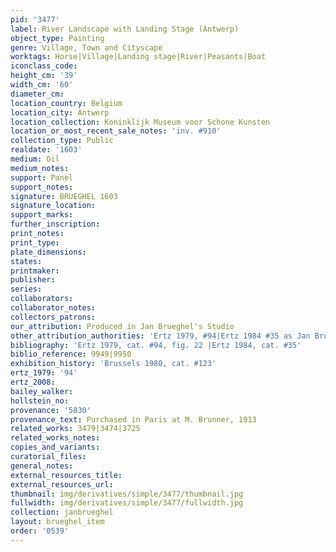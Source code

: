 ```yaml
---
pid: '3477'
label: River Landscape with Landing Stage (Antwerp)
object_type: Painting
genre: Village, Town and Cityscape
worktags: Horse|Village|Landing stage|River|Peasants|Boat
iconclass_code:
height_cm: '39'
width_cm: '60'
diameter_cm:
location_country: Belgium
location_city: Antwerp
location_collection: Koninklijk Museum voor Schone Kunsten
location_or_most_recent_sale_notes: 'inv. #910'
collection_type: Public
realdate: '1603'
medium: Oil
medium_notes:
support: Panel
support_notes:
signature: BRUEGHEL 1603
signature_location:
support_marks:
further_inscription:
print_notes:
print_type:
plate_dimensions:
states:
printmaker:
publisher:
series:
collaborators:
collaborator_notes:
collectors_patrons:
our_attribution: Produced in Jan Brueghel's Studio
other_attribution_authorities: 'Ertz 1979, #94|Ertz 1984 #35 as Jan Brueghel the Younger'
bibliography: 'Ertz 1979, cat. #94, fig. 22 |Ertz 1984, cat. #35'
biblio_reference: 9949|9950
exhibition_history: 'Brussels 1980, cat. #123'
ertz_1979: '94'
ertz_2008:
bailey_walker:
hollstein_no:
provenance: '5830'
provenance_text: Purchased in Paris at M. Brunner, 1913
related_works: 3479|3474|3725
related_works_notes:
copies_and_variants:
curatorial_files:
general_notes:
external_resources_title:
external_resources_url:
thumbnail: img/derivatives/simple/3477/thumbnail.jpg
fullwidth: img/derivatives/simple/3477/fullwidth.jpg
collection: janbrueghel
layout: brueghel_item
order: '0539'
---
```

